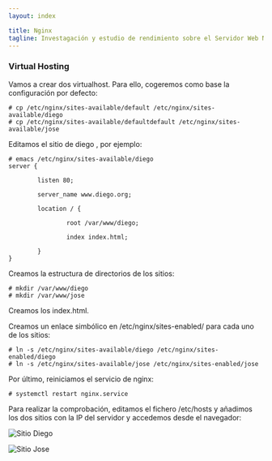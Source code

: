 ```yaml
---
layout: index

title: Nginx
tagline: Investagación y estudio de rendimiento sobre el Servidor Web Nginx
---
```


### Virtual Hosting

Vamos a crear dos virtualhost. Para ello, cogeremos como base la configuración por defecto:

    # cp /etc/nginx/sites-available/default /etc/nginx/sites-available/diego
    # cp /etc/nginx/sites-available/defaultdefault /etc/nginx/sites-available/jose

Editamos el sitio de diego , por ejemplo:

    # emacs /etc/nginx/sites-available/diego
    server {

            listen 80;
    
            server_name www.diego.org;

            location / {

                    root /var/www/diego;
    
                    index index.html;

            }
    }

Creamos la estructura de directorios de los sitios:

    # mkdir /var/www/diego
    # mkdir /var/www/jose

Creamos los index.html.

Creamos un enlace simbólico en /etc/nginx/sites-enabled/ para cada uno de los sitios:

    # ln -s /etc/nginx/sites-available/diego /etc/nginx/sites-enabled/diego
    # ln -s /etc/nginx/sites-available/jose /etc/nginx/sites-enabled/jose

Por último, reiniciamos el servicio de nginx:

    # systemctl restart nginx.service

Para realizar la comprobación, editamos el fichero /etc/hosts y añadimos los dos sitios con la IP del servidor y accedemos desde el navegador:

![Sitio Diego](/nginx/images/sitiodiego.png)

![Sitio Jose](/nginx/images/sitiojose.png)
